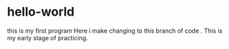# hello-world
this is my first program 
Here i make changing to this branch of code . This is my early stage of practicing.
